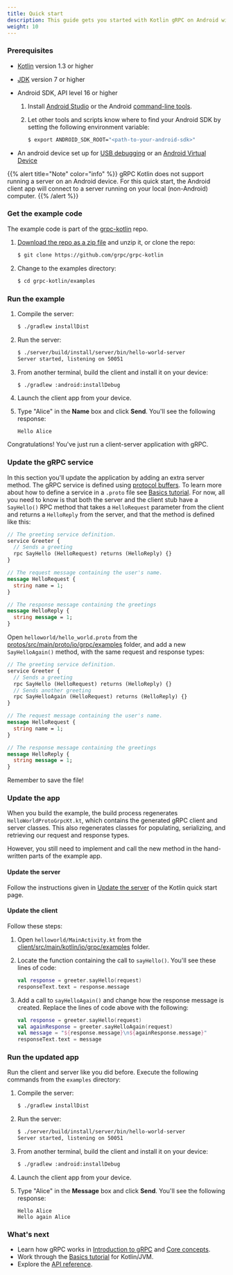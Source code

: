 ```yaml
---
title: Quick start
description: This guide gets you started with Kotlin gRPC on Android with a simple working example.
weight: 10
---
```


### Prerequisites

- [Kotlin][] version 1.3 or higher
- [JDK][] version 7 or higher
- Android SDK, API level 16 or higher

   1. Install [Android Studio][] or the Android [command-line tools][].

      [Android Studio]: https://developer.android.com/studio/index.html#downloads
      [command-line tools]: https://developer.android.com/studio/index.html#command-tools

   2. Let other tools and scripts know where to find your Android SDK by setting
      the following environment variable:

      ```sh
      $ export ANDROID_SDK_ROOT="<path-to-your-android-sdk>"
      ```

- An android device set up for [USB debugging][] or an
  [Android Virtual Device][]

{{% alert title="Note" color="info" %}}
  gRPC Kotlin does not support running a server on an Android device. For this
  quick start, the Android client app will connect to a server running on your
  local (non-Android) computer.
{{% /alert %}}

### Get the example code

The example code is part of the [grpc-kotlin][] repo.

 1. [Download the repo as a zip file][download] and unzip it, or clone
    the repo:

    ```sh
    $ git clone https://github.com/grpc/grpc-kotlin
    ```

 2. Change to the examples directory:

    ```sh
    $ cd grpc-kotlin/examples
    ```

### Run the example

 1. Compile the server:

    ```sh
    $ ./gradlew installDist
    ```

 2. Run the server:

    ```sh
    $ ./server/build/install/server/bin/hello-world-server
    Server started, listening on 50051
    ```

 3. From another terminal, build the client and install it on your device:

    ```sh
    $ ./gradlew :android:installDebug
    ```

 4. Launch the client app from your device.

 5. Type "Alice" in the **Name** box and click **Send**. You'll see the
    following response:

    ```nocode
    Hello Alice
    ```

Congratulations! You've just run a client-server application with gRPC.

### Update the gRPC service

In this section you'll update the application by adding an extra server method.
The gRPC service is defined using [protocol buffers][pb]. To learn more about
how to define a service in a `.proto` file see [Basics tutorial][]. For now, all
you need to know is that both the server and the client stub have a `SayHello()`
RPC method that takes a `HelloRequest` parameter from the client and returns a
`HelloReply` from the server, and that the method is defined like this:

```protobuf
// The greeting service definition.
service Greeter {
  // Sends a greeting
  rpc SayHello (HelloRequest) returns (HelloReply) {}
}

// The request message containing the user's name.
message HelloRequest {
  string name = 1;
}

// The response message containing the greetings
message HelloReply {
  string message = 1;
}
```

Open `helloworld/hello_world.proto` from the
[protos/src/main/proto/io/grpc/examples][protos-src] folder, and add a
new `SayHelloAgain()` method, with the same request and response types:

```protobuf
// The greeting service definition.
service Greeter {
  // Sends a greeting
  rpc SayHello (HelloRequest) returns (HelloReply) {}
  // Sends another greeting
  rpc SayHelloAgain (HelloRequest) returns (HelloReply) {}
}

// The request message containing the user's name.
message HelloRequest {
  string name = 1;
}

// The response message containing the greetings
message HelloReply {
  string message = 1;
}
```

Remember to save the file!

### Update the app

When you build the example, the build process regenerates `HelloWorldProtoGrpcKt.kt`,
which contains the generated gRPC client and server classes. This also
regenerates classes for populating, serializing, and retrieving our request and
response types.

However, you still need to implement and call the new method in the
hand-written parts of the example app.

#### Update the server

Follow the instructions given in [Update the
server](/docs/languages/kotlin/quickstart/#update-the-server) of the Kotlin
quick start page.

#### Update the client

Follow these steps:

 1. Open `helloworld/MainActivity.kt` from the
    [client/src/main/kotlin/io/grpc/examples][client-src] folder.

 2. Locate the function containing the call to `sayHello()`. You'll see these
    lines of code:

    ```kotlin
    val response = greeter.sayHello(request)
    responseText.text = response.message
    ```

 3. Add a call to `sayHelloAgain()` and change how the response message is
    created. Replace the lines of code above with the following:

    ```kotlin
    val response = greeter.sayHello(request)
    val againResponse = greeter.sayHelloAgain(request)
    val message = "${response.message}\n${againResponse.message}"
    responseText.text = message
    ```

### Run the updated app

Run the client and server like you did before. Execute the following commands
from the `examples` directory:

 1. Compile the server:

    ```sh
    $ ./gradlew installDist
    ```

 2. Run the server:

    ```sh
    $ ./server/build/install/server/bin/hello-world-server
    Server started, listening on 50051
    ```

 3. From another terminal, build the client and install it on your device:

    ```sh
    $ ./gradlew :android:installDebug
    ```

 4. Launch the client app from your device.

 5. Type "Alice" in the **Message** box and click **Send**. You'll see the
    following response:

    ```nocode
    Hello Alice
    Hello again Alice
    ```

### What's next

- Learn how gRPC works in [Introduction to gRPC](/docs/what-is-grpc/introduction/)
  and [Core concepts](/docs/what-is-grpc/core-concepts/).
- Work through the [Basics tutorial][] for Kotlin/JVM.
- Explore the [API reference](../api).

[Android Virtual Device]: https://developer.android.com/studio/run/managing-avds.html
[Basics tutorial]: /docs/languages/kotlin/basics/
[client-src]: https://github.com/grpc/grpc-kotlin/blob/master/examples/android/src/main/kotlin/io/grpc/examples
[download]: https://github.com/grpc/grpc-kotlin/archive/master.zip
[grpc-kotlin]: https://github.com/grpc/grpc-kotlin
[JDK]: https://jdk.java.net
[Kotlin]: https://kotlinlang.org
[pb]: https://developers.google.com/protocol-buffers
[protos-src]: https://github.com/grpc/grpc-kotlin/tree/master/examples/protos/src/main/proto/io/grpc/examples
[USB debugging]: https://developer.android.com/studio/command-line/adb.html#Enabling
